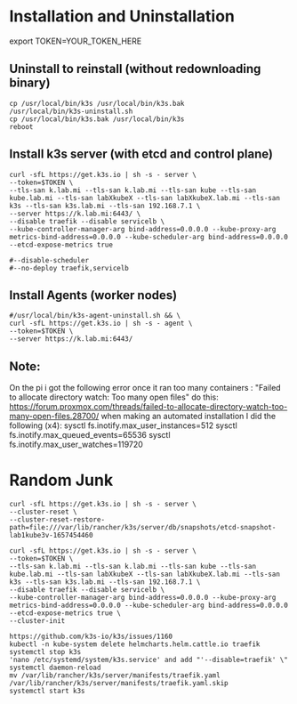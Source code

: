 
# Installation and Uninstallation
export TOKEN=YOUR_TOKEN_HERE

## Uninstall to reinstall (without redownloading binary)
```
cp /usr/local/bin/k3s /usr/local/bin/k3s.bak
/usr/local/bin/k3s-uninstall.sh
cp /usr/local/bin/k3s.bak /usr/local/bin/k3s
reboot
```

## Install k3s server (with etcd and control plane)
```
curl -sfL https://get.k3s.io | sh -s - server \
--token=$TOKEN \
--tls-san k.lab.mi --tls-san k.lab.mi --tls-san kube --tls-san kube.lab.mi --tls-san labXkubeX --tls-san labXkubeX.lab.mi --tls-san k3s --tls-san k3s.lab.mi --tls-san 192.168.7.1 \
--server https://k.lab.mi:6443/ \
--disable traefik --disable servicelb \
--kube-controller-manager-arg bind-address=0.0.0.0 --kube-proxy-arg metrics-bind-address=0.0.0.0 --kube-scheduler-arg bind-address=0.0.0.0 --etcd-expose-metrics true

#--disable-scheduler
#--no-deploy traefik,servicelb
```

## Install Agents (worker nodes)
```
#/usr/local/bin/k3s-agent-uninstall.sh && \
curl -sfL https://get.k3s.io | sh -s - agent \
--token=$TOKEN \
--server https://k.lab.mi:6443/
```

## Note:
On the pi i got the following error once it ran too many containers : "Failed to allocate directory watch: Too many open files"
do this: https://forum.proxmox.com/threads/failed-to-allocate-directory-watch-too-many-open-files.28700/ when making an automated installation
I did the following (x4):
sysctl fs.inotify.max_user_instances=512
sysctl fs.inotify.max_queued_events=65536
sysctl fs.inotify.max_user_watches=119720

# Random Junk
```
curl -sfL https://get.k3s.io | sh -s - server \
--cluster-reset \
--cluster-reset-restore-path=file:///var/lib/rancher/k3s/server/db/snapshots/etcd-snapshot-lab1kube3v-1657454460

curl -sfL https://get.k3s.io | sh -s - server \
--token=$TOKEN \
--tls-san k.lab.mi --tls-san k.lab.mi --tls-san kube --tls-san kube.lab.mi --tls-san labXkubeX --tls-san labXkubeX.lab.mi --tls-san k3s --tls-san k3s.lab.mi --tls-san 192.168.7.1 \
--disable traefik --disable servicelb \
--kube-controller-manager-arg bind-address=0.0.0.0 --kube-proxy-arg metrics-bind-address=0.0.0.0 --kube-scheduler-arg bind-address=0.0.0.0 --etcd-expose-metrics true \
--cluster-init

https://github.com/k3s-io/k3s/issues/1160
kubectl -n kube-system delete helmcharts.helm.cattle.io traefik
systemctl stop k3s
'nano /etc/systemd/system/k3s.service' and add "'--disable=traefik' \"
systemctl daemon-reload
mv /var/lib/rancher/k3s/server/manifests/traefik.yaml /var/lib/rancher/k3s/server/manifests/traefik.yaml.skip
systemctl start k3s
```